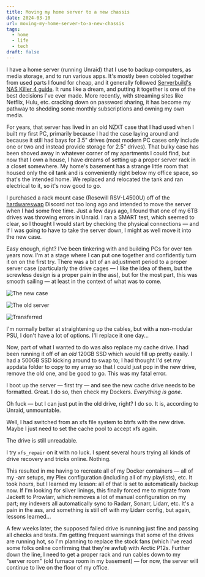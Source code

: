 ```yaml
---
title: Moving my home server to a new chassis
date: 2024-03-10
url: moving-my-home-server-to-a-new-chassis
tags:
  - home
  - life
  - tech
draft: false
---
```

I have a home server (running Unraid) that I use to backup computers, as media storage, and to run various apps. It's mostly been cobbled together from used parts I found for cheap, and it generally followed [Serverbuild's NAS Killer 4 guide](https://forums.serverbuilds.net/t/guide-nas-killer-4-0-fast-quiet-power-efficient-and-flexible-starting-at-125/667). It runs like a dream, and putting it together is one of the best decisions I've ever made. More recently, with streaming sites like Netflix, Hulu, etc. cracking down on password sharing, it has become my pathway to shedding some monthly subscriptions and owning my own media.

For years, that server has lived in an old NZXT case that I had used when I built my first PC, primarily because I had the case laying around and because it still had bays for 3.5" drives (most modern PC cases only include one or two and instead provide storage for 2.5" drives). That bulky case has been shoved away in whatever corner of my apartments I could find, but now that I own a house, I have dreams of setting up a proper server rack in a closet somewhere. My home's basement has a strange little room that housed only the oil tank and is conveniently right below my office space, so that's the intended home. We replaced and relocated the tank and ran electrical to it, so it's now good to go.

I purchased a rack mount case (Rosewill RSV-L4500U) off of the [hardwareswap](https://www.reddit.com/r/hardwareswap/) Discord not too long ago and intended to move the server when I had some free time. Just a few days ago, I found that one of my 6TB drives was throwing errors in Unraid. I ran a SMART test, which seemed to clear, so I thought I would start by checking the physical connections — and if I was going to have to take the server down, I might as well move it into the new case.

Easy enough, right? I've been tinkering with and building PCs for over ten years now. I'm at a stage where I can put one together and confidently turn it on on the first try. There was a bit of an adjustment period to a proper server case (particularly the drive cages — I like the idea of them, but the screwless design is a proper pain in the ass), but for the most part, this was smooth sailing — at least in the context of what was to come.

![The new case](https://cdn.cassie.land/images/2024/02/PXL_20240219_164002815.jpg "The new case")

![The old server](https:///cdn.cassie.land/images/2024/02/PXL_20240219_164215573.jpg "The old server")

![Transferred](https:///cdn.cassie.land/images/2024/02/PXL_20240219_180817832.jpg "Transfered")

I'm normally better at straightening up the cables, but with a non-modular PSU, I don't have a lot of options. I'll replace it one day...

Now, part of what I wanted to do was also replace my cache drive. I had been running it off of an *old* 120GB SSD which would fill up pretty easily. I had a 500GB SSD kicking around to swap to; I had thought I'd set my appdata folder to copy to my array so that I could just pop in the new drive, remove the old one, and be good to go. This was my fatal error.

I boot up the server — first try — and see the new cache drive needs to be formatted. Great. I do so, then check my Dockers. *Everything is gone.*

Oh fuck — but I can just put in the old drive, right? I do so. It is, according to Unraid, unmountable.

Well, I had switched from an xfs file system to btrfs with the new drive. Maybe I just need to set the cache pool to accept xfs again.

The drive is still unreadable.

I try `xfs_repair` on it with no luck. I spent several hours trying all kinds of drive recovery and tricks online. Nothing.

This resulted in me having to recreate all of my Docker containers — all of my -arr setups, my Plex configuration (including all of my playlists), etc. It took *hours*, but I learned my lesson: all of that is set to automatically backup now. If I'm looking for silver linings, this finally forced me to migrate from Jackett to Prowlarr, which removes a lot of manual configuration on my part; my indexers all automatically sync to Radarr, Sonarr, Lidarr, etc. It's a pain in the ass, and something is still off with my Lidarr config, but again, lessons learned...

A few weeks later, the supposed failed drive is running just fine and passing all checks and tests. I'm getting frequent warnings that some of the drives are running hot, so I'm planning to replace the stock fans (which I've read some folks online confirming that they're awful) with Arctic P12s. Further down the line, I need to get a proper rack and run cables down to my "server room" (old furnace room in my basement) — for now, the server will continue to live on the floor of my office.